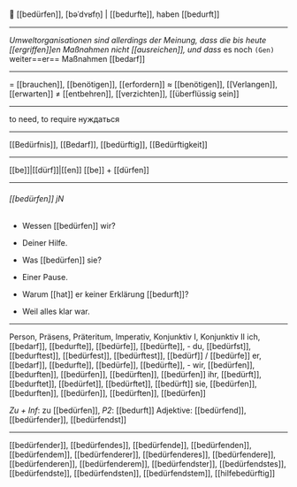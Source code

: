 🥺 [[bedürfen]], [bəˈdʏʁfn̩] | [[bedurfte]], haben [[bedurft]]

---
*Umweltorganisationen sind allerdings der Meinung, dass die bis heute [[ergriffen]]en Maßnahmen nicht [[ausreichen]], und dass* 
es noch `(Gen)` weiter==er== Maßnahmen [[bedarf]]

---
= [[brauchen]], [[benötigen]], [[erfordern]]
≈ [[benötigen]], [[Verlangen]], [[erwarten]]
≠ [[entbehren]], [[verzichten]], [[überflüssig sein]]

---
to need, to require
нуждаться

---
[[Bedürfnis]], [[Bedarf]], [[bedürftig]], [[Bedürftigkeit]]

---
[[be]]|[[dürf]]|[[en]]
[[be]] + [[dürfen]]


---
###### [[bedürfen]] jN
- Wessen [[bedürfen]] wir?
- Deiner Hilfe.

- Was [[bedürfen]] sie?
- Einer Pause.

- Warum [[hat]] er keiner Erklärung [[bedurft]]?
- Weil alles klar war.

---
Person, Präsens, Präteritum, Imperativ, Konjunktiv I,  Konjunktiv II 
ich, [[bedarf]], [[bedurfte]], [[bedürfe]], [[bedürfte]], -
du, [[bedürfst]], [[bedurftest]], [[bedürfest]], [[bedürftest]], [[bedürf]] / [[bedürfe]]
er, [[bedarf]], [[bedurfte]], [[bedürfe]], [[bedürfte]], -
wir, [[bedürfen]], [[bedurften]], [[bedürfen]], [[bedürften]], [[bedürfen]]
ihr, [[bedürft]], [[bedurftet]], [[bedürfet]], [[bedürftet]], [[bedürft]]
sie, [[bedürfen]], [[bedurften]], [[bedürfen]], [[bedürften]], [[bedürfen]]

*Zu + Inf*: zu [[bedürfen]], *P2*: [[bedurft]]
Adjektive: [[bedürfend]], [[bedürfender]], [[bedürfendst]]

---
[[bedürfender]], [[bedürfendes]], [[bedürfende]], [[bedürfenden]], [[bedürfendem]], [[bedürfenderer]], [[bedürfenderes]], [[bedürfendere]], [[bedürfenderen]], [[bedürfenderem]], [[bedürfendster]], [[bedürfendstes]], [[bedürfendste]], [[bedürfendsten]], [[bedürfendstem]], [[hilfebedürftig]]